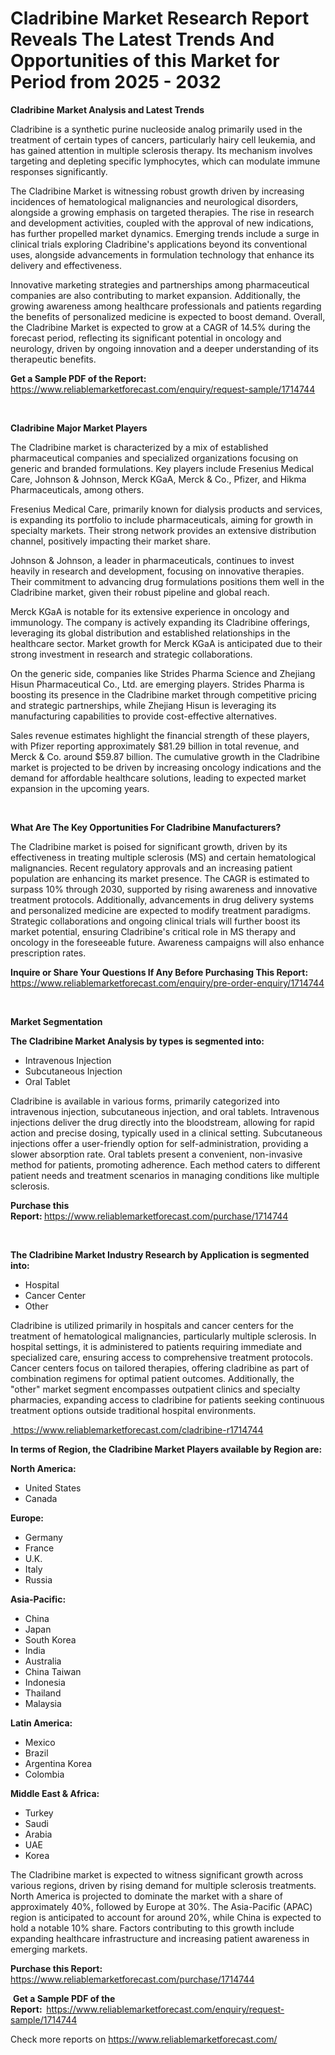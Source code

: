 <p><h1>Cladribine Market Research Report Reveals The Latest Trends And Opportunities of this Market for Period from 2025 - 2032</h1></p><p><strong>Cladribine Market Analysis and Latest Trends</strong></p>
<p><p>Cladribine is a synthetic purine nucleoside analog primarily used in the treatment of certain types of cancers, particularly hairy cell leukemia, and has gained attention in multiple sclerosis therapy. Its mechanism involves targeting and depleting specific lymphocytes, which can modulate immune responses significantly.</p><p>The Cladribine Market is witnessing robust growth driven by increasing incidences of hematological malignancies and neurological disorders, alongside a growing emphasis on targeted therapies. The rise in research and development activities, coupled with the approval of new indications, has further propelled market dynamics. Emerging trends include a surge in clinical trials exploring Cladribine's applications beyond its conventional uses, alongside advancements in formulation technology that enhance its delivery and effectiveness.</p><p>Innovative marketing strategies and partnerships among pharmaceutical companies are also contributing to market expansion. Additionally, the growing awareness among healthcare professionals and patients regarding the benefits of personalized medicine is expected to boost demand. Overall, the Cladribine Market is expected to grow at a CAGR of 14.5% during the forecast period, reflecting its significant potential in oncology and neurology, driven by ongoing innovation and a deeper understanding of its therapeutic benefits.</p></p>
<p><strong>Get a Sample PDF of the Report:&nbsp;</strong> <a href="https://www.reliablemarketforecast.com/enquiry/request-sample/1714744?utm_campaign=1929&utm_medium=2&utm_source=Github&utm_content=ia&utm_term=11012025&utm_id=cladribine">https://www.reliablemarketforecast.com/enquiry/request-sample/1714744</a></p>
<p>&nbsp;</p>
<p><strong>Cladribine Major Market Players</strong></p>
<p><p>The Cladribine market is characterized by a mix of established pharmaceutical companies and specialized organizations focusing on generic and branded formulations. Key players include Fresenius Medical Care, Johnson & Johnson, Merck KGaA, Merck & Co., Pfizer, and Hikma Pharmaceuticals, among others.</p><p>Fresenius Medical Care, primarily known for dialysis products and services, is expanding its portfolio to include pharmaceuticals, aiming for growth in specialty markets. Their strong network provides an extensive distribution channel, positively impacting their market share.</p><p>Johnson & Johnson, a leader in pharmaceuticals, continues to invest heavily in research and development, focusing on innovative therapies. Their commitment to advancing drug formulations positions them well in the Cladribine market, given their robust pipeline and global reach.</p><p>Merck KGaA is notable for its extensive experience in oncology and immunology. The company is actively expanding its Cladribine offerings, leveraging its global distribution and established relationships in the healthcare sector. Market growth for Merck KGaA is anticipated due to their strong investment in research and strategic collaborations.</p><p>On the generic side, companies like Strides Pharma Science and Zhejiang Hisun Pharmaceutical Co., Ltd. are emerging players. Strides Pharma is boosting its presence in the Cladribine market through competitive pricing and strategic partnerships, while Zhejiang Hisun is leveraging its manufacturing capabilities to provide cost-effective alternatives.</p><p>Sales revenue estimates highlight the financial strength of these players, with Pfizer reporting approximately $81.29 billion in total revenue, and Merck & Co. around $59.87 billion. The cumulative growth in the Cladribine market is projected to be driven by increasing oncology indications and the demand for affordable healthcare solutions, leading to expected market expansion in the upcoming years.</p></p>
<p>&nbsp;</p>
<p><strong>What Are The Key Opportunities For Cladribine Manufacturers?</strong></p>
<p><p>The Cladribine market is poised for significant growth, driven by its effectiveness in treating multiple sclerosis (MS) and certain hematological malignancies. Recent regulatory approvals and an increasing patient population are enhancing its market presence. The CAGR is estimated to surpass 10% through 2030, supported by rising awareness and innovative treatment protocols. Additionally, advancements in drug delivery systems and personalized medicine are expected to modify treatment paradigms. Strategic collaborations and ongoing clinical trials will further boost its market potential, ensuring Cladribine's critical role in MS therapy and oncology in the foreseeable future. Awareness campaigns will also enhance prescription rates.</p></p>
<p><strong>Inquire or Share Your Questions If Any Before Purchasing This Report:</strong> <a href="https://www.reliablemarketforecast.com/enquiry/pre-order-enquiry/1714744?utm_campaign=1929&utm_medium=2&utm_source=Github&utm_content=ia&utm_term=11012025&utm_id=cladribine">https://www.reliablemarketforecast.com/enquiry/pre-order-enquiry/1714744</a></p>
<p>&nbsp;</p>
<p><strong>Market Segmentation</strong></p>
<p><strong>The Cladribine Market Analysis by types is segmented into:</strong></p>
<p><ul><li>Intravenous Injection</li><li>Subcutaneous Injection</li><li>Oral Tablet</li></ul></p>
<p><p>Cladribine is available in various forms, primarily categorized into intravenous injection, subcutaneous injection, and oral tablets. Intravenous injections deliver the drug directly into the bloodstream, allowing for rapid action and precise dosing, typically used in a clinical setting. Subcutaneous injections offer a user-friendly option for self-administration, providing a slower absorption rate. Oral tablets present a convenient, non-invasive method for patients, promoting adherence. Each method caters to different patient needs and treatment scenarios in managing conditions like multiple sclerosis.</p></p>
<p><strong>Purchase this Report:&nbsp;</strong><a href="https://www.reliablemarketforecast.com/purchase/1714744?utm_campaign=1929&utm_medium=2&utm_source=Github&utm_content=ia&utm_term=11012025&utm_id=cladribine">https://www.reliablemarketforecast.com/purchase/1714744</a></p>
<p>&nbsp;</p>
<p><strong>The Cladribine Market Industry Research by Application is segmented into:</strong></p>
<p><ul><li>Hospital</li><li>Cancer Center</li><li>Other</li></ul></p>
<p><p>Cladribine is utilized primarily in hospitals and cancer centers for the treatment of hematological malignancies, particularly multiple sclerosis. In hospital settings, it is administered to patients requiring immediate and specialized care, ensuring access to comprehensive treatment protocols. Cancer centers focus on tailored therapies, offering cladribine as part of combination regimens for optimal patient outcomes. Additionally, the "other" market segment encompasses outpatient clinics and specialty pharmacies, expanding access to cladribine for patients seeking continuous treatment options outside traditional hospital environments.</p></p>
<p><a href="https://www.reliablemarketforecast.com/cladribine-r1714744?utm_campaign=1929&utm_medium=2&utm_source=Github&utm_content=ia&utm_term=11012025&utm_id=cladribine">&nbsp;https://www.reliablemarketforecast.com/cladribine-r1714744</a></p>
<p><strong>In terms of Region, the Cladribine Market Players available by Region are:</strong></p>
<p>
    <p> <strong> North America: </strong>
        <ul>
            <li>United States</li>
            <li>Canada</li>
        </ul>
        </p> 
    <p> <strong> Europe: </strong>
        <ul>
            <li>Germany</li>
            <li>France</li>
            <li>U.K.</li>
            <li>Italy</li>
            <li>Russia</li>
        </ul>
        </p> 
    <p> <strong> Asia-Pacific: </strong>
        <ul>
            <li>China</li>
            <li>Japan</li>
            <li>South Korea</li>
            <li>India</li>
            <li>Australia</li>
            <li>China Taiwan</li>
            <li>Indonesia</li>
            <li>Thailand</li>
            <li>Malaysia</li>
        </ul>
        </p> 
    <p> <strong> Latin America: </strong>
        <ul>
            <li>Mexico</li>
            <li>Brazil</li>
            <li>Argentina Korea</li>
            <li>Colombia</li>
        </ul>
        </p> 
    <p> <strong> Middle East & Africa: </strong>
        <ul>
            <li>Turkey</li>
            <li>Saudi</li>
            <li>Arabia</li>
            <li>UAE</li>
            <li>Korea</li>
        </ul>
    </p>
    </p>
<p><p>The Cladribine market is expected to witness significant growth across various regions, driven by rising demand for multiple sclerosis treatments. North America is projected to dominate the market with a share of approximately 40%, followed by Europe at 30%. The Asia-Pacific (APAC) region is anticipated to account for around 20%, while China is expected to hold a notable 10% share. Factors contributing to this growth include expanding healthcare infrastructure and increasing patient awareness in emerging markets.</p></p>
<p><strong>Purchase this Report: </strong><a href="https://www.reliablemarketforecast.com/purchase/1714744?utm_campaign=1929&utm_medium=2&utm_source=Github&utm_content=ia&utm_term=11012025&utm_id=cladribine">https://www.reliablemarketforecast.com/purchase/1714744</a></p>
<p>&nbsp;<strong>Get a Sample PDF of the Report:&nbsp;&nbsp;</strong><a href="https://www.reliablemarketforecast.com/enquiry/request-sample/1714744?utm_campaign=1929&utm_medium=2&utm_source=Github&utm_content=ia&utm_term=11012025&utm_id=cladribine">https://www.reliablemarketforecast.com/enquiry/request-sample/1714744</a></p>
<p><strong></strong></p>
<p>Check more reports on <a href="https://www.reliablemarketforecast.com/?utm_campaign=1929&utm_medium=2&utm_source=Github&utm_content=ia&utm_term=11012025&utm_id=cladribine">https://www.reliablemarketforecast.com/</a></p>